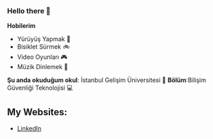 ### Hello there 👋

**Hobilerim**
  + Yürüyüş Yapmak :walking:
  + Bisiklet Sürmek :bike:
  + Video Oyunları :video_game:
  + Müzik Dinlemek :musical_note:


**Şu anda okuduğum okul**: İstanbul Gelişim Üniversitesi :school:
**Bölüm**:Bilişim Güvenliği Teknolojisi :computer:



###






## My Websites:
  - [LinkedIn](https://www.linkedin.com/in/emirhan-yal%C3%A7%C4%B1n-57a1b0296/) 


